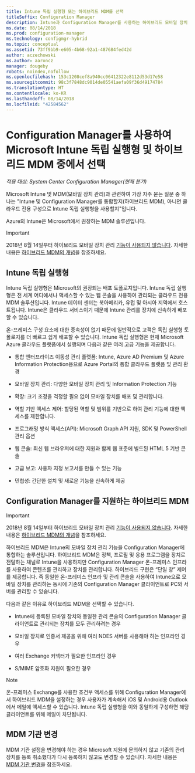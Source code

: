 ```yaml
---
title: Intune 독립 실행형 또는 하이브리드 MDM를 선택
titleSuffix: Configuration Manager
description: Intune과 Configuration Manager를 사용하는 하이브리드 모바일 장치 관리 배포 또는 Intune 독립 실행형 실행 중에서 선택합니다.
ms.date: 08/14/2018
ms.prod: configuration-manager
ms.technology: configmgr-hybrid
ms.topic: conceptual
ms.assetid: 73ff9bb9-e605-4b68-92a1-487684fed42d
author: aczechowski
ms.author: aaroncz
manager: dougeby
robots: noindex,nofollow
ms.openlocfilehash: 153c1208cef8a940cc06412322e8112d53d17e58
ms.sourcegitcommit: 98c3f7848dc9014de05541aefa09f36d49174784
ms.translationtype: HT
ms.contentlocale: ko-KR
ms.lasthandoff: 08/14/2018
ms.locfileid: "42584562"
---
```

# <a name="choose-between-microsoft-intune-standalone-and-hybrid-mdm-with-configuration-manager"></a>Configuration Manager를 사용하여 Microsoft Intune 독립 실행형 및 하이브리드 MDM 중에서 선택

*적용 대상: System Center Configuration Manager(현재 분기)*

Microsoft Intune 및 MDM(모바일 장치 관리)과 관련하여 가장 자주 묻는 질문 중 하나는 "Intune 및 Configuration Manager를 통합할지(하이브리드 MDM), 아니면 클라우드 전용 구성으로 Intune 독립 실행형을 사용할지"입니다. 

Azure의 Intune은 Microsoft에서 권장하는 MDM 솔루션입니다.     


> [!Important]  
> 2018년 8월 14일부터 하이브리드 모바일 장치 관리 [기능이 사용되지 않습니다](/sccm/core/plan-design/changes/deprecated/removed-and-deprecated-cmfeatures). 자세한 내용은 [하이브리드 MDM의 개념](/sccm/mdm/understand/hybrid-mobile-device-management)을 참조하세요.<!--Intune feature 2683117-->  


 
## <a name="intune-standalone"></a>Intune 독립 실행형

Intune 독립 실행형은 Microsoft의 권장되는 배포 토폴로지입니다. Intune 독립 실행형은 전 세계 어디에서나 액세스할 수 있는 웹 콘솔을 사용하여 관리되는 클라우드 전용 MDM 솔루션입니다. Intune 데이터 센터는 북아메리카, 유럽 및 아시아 지역에서 호스트됩니다. Intune은 클라우드 서비스이기 때문에 Intune 관리를 장치에 신속하게 배포할 수 있습니다.

온-프레미스 구성 요소에 대한 종속성이 없기 때문에 일반적으로 고객은 독립 실행형 토폴로지를 더 빠르고 쉽게 배포할 수 있습니다. Intune 독립 실행형은 현재 Microsoft Azure 클라우드 플랫폼에서 실행되며 다음과 같은 여러 고급 기능을 제공합니다.  

- 통합 엔터프라이즈 이동성 관리 플랫폼: Intune, Azure AD Premium 및 Azure Information Protection용으로 Azure Portal의 통합 클라우드 플랫폼 및 관리 환경  

- 모바일 장치 관리: 다양한 모바일 장치 관리 및 Information Protection 기능  

- 확장: 크기 조정을 걱정할 필요 없이 모바일 장치를 배포 및 관리합니다.  

- 역할 기반 액세스 제어: 할당된 역할 및 범위를 기반으로 하여 관리 기능에 대한 액세스를 제한합니다.  

- 프로그래밍 방식 액세스(API): Microsoft Graph API 지원, SDK 및 PowerShell 관리 옵션  

- 웹 콘솔: 최신 웹 브라우저에 대한 지원과 함께 웹 표준에 빌드된 HTML 5 기반 콘솔  

- 고급 보고: 사용자 지정 보고서를 만들 수 있는 기능  

- 민첩성: 간단한 설치 및 새로운 기능을 신속하게 제공  



## <a name="hybrid-mdm-with-configuration-manager"></a>Configuration Manager를 지원하는 하이브리드 MDM

> [!Important]  
> 2018년 8월 14일부터 하이브리드 모바일 장치 관리 [기능이 사용되지 않습니다](/sccm/core/plan-design/changes/deprecated/removed-and-deprecated-cmfeatures). 자세한 내용은 [하이브리드 MDM의 개념](/sccm/mdm/understand/hybrid-mobile-device-management)을 참조하세요.  

하이브리드 MDM은 Intune의 모바일 장치 관리 기능을 Configuration Manager에 통합하는 솔루션입니다. 하이브리드 MDM은 정책, 프로필 및 응용 프로그램을 장치로 전달하는 채널로 Intune을 사용하지만 Configuration Manager 온-프레미스 인프라를 사용하여 콘텐츠를 관리하고 장치를 관리합니다. 하이브리드 구현은 “단일 창” 제어를 제공합니다. 즉 동일한 온-프레미스 인프라 및 관리 콘솔을 사용하여 Intune으로 모바일 장치를 관리하는 동시에 기존의 Configuration Manager 클라이언트로 PC와 서버를 관리할 수 있습니다. 

다음과 같은 이유로 하이브리드 MDM을 선택할 수 있습니다.  

- Intune에 등록된 모바일 장치와 동일한 관리 콘솔의 Configuration Manager 클라이언트로 관리되는 장치를 모두 관리하려는 경우  

- 모바일 장치로 인증서 제공을 위해 여러 NDES 서버를 사용해야 하는 인프라인 경우  

- 여러 Exchange 커넥터가 필요한 인프라인 경우  

- S/MIME 암호화 지원이 필요한 경우

> [!Note]  
> 온-프레미스 Exchange를 사용한 조건부 액세스를 위해 Configuration Manager에서 하이브리드 MDM을 설정하는 경우 사용자가 계속해서 iOS 및 Android용 Outlook에서 메일에 액세스할 수 있습니다. Intune 독립 실행형을 이와 동일하게 구성하면 해당 클라이언트를 위해 메일이 차단됩니다.<!--Intune bug 2285890-->  



## <a name="change-the-mdm-authority"></a>MDM 기관 변경

MDM 기관 설정을 변경해야 하는 경우 Microsoft 지원에 문의하지 않고 기존의 관리 장치를 등록 취소했다가 다시 등록하지 않고도 변경할 수 있습니다. 자세한 내용은 [MDM 기관 변경](/sccm/mdm/deploy-use/change-mdm-authority)을 참조하세요.

